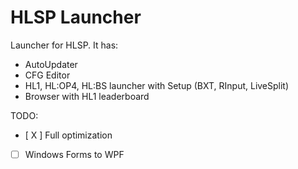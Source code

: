 # HLSP Launcher

Launcher for HLSP. It has:

* AutoUpdater
* CFG Editor
* HL1, HL:OP4, HL:BS launcher with Setup (BXT, RInput, LiveSplit)
* Browser with HL1 leaderboard

TODO:

 - [ X ] Full optimization
 - [ ] Windows Forms to WPF


